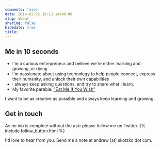 ```yaml
---
comments: false
date: 2014-02-02 19:13:14+00:00
slug: about
sharing: false
hidedate: true
title:
---
```

## Me in 10 seconds
* I'm a curious entrepreneur and believe we're either learning and growing, or dying
* I'm passionate about using technology to help people connect, express their humanity, and unlock their own capabilities
* I always keep asking questions, and try to share what I learn.
* My favorite parable: ["Eat Me If You Wish"](http://www.andrewskotzko.com/eat-me-if-you-wish/)

I want to be as creative as possible and always keep learning and growing.

## Get in touch
As no bio is complete without the ask: please follow me on Twitter.
{% include follow_button.html %}

I'd love to hear from you. Send me a note at andrew [at] skotzko dot com.
